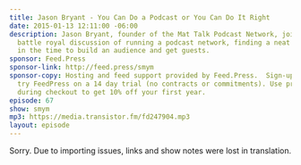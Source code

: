 ```yaml
---
title: Jason Bryant - You Can Do a Podcast or You Can Do It Right
date: 2015-01-13 12:11:00 -06:00
description: Jason Bryant, founder of the Mat Talk Podcast Network, joins me for a
  battle royal discussion of running a podcast network, finding a neat niche and putting
  in the time to build an audience and get guests.
sponsor: Feed.Press
sponsor-link: http://feed.press/smym
sponsor-copy: Hosting and feed support provided by Feed.Press.  Sign-up today and
  try FeedPress on a 14 day trial (no contracts or commitments). Use promo code "smym"
  during checkout to get 10% off your first year.
episode: 67
show: smym
mp3: https://media.transistor.fm/fd247904.mp3
layout: episode
---
```


Sorry. Due to importing issues, links and show notes were lost in translation.
